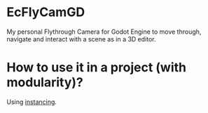 # EcFlyCamGD
My personal Flythrough Camera for Godot Engine to move through, navigate and interact with a scene as in a 3D editor. 

# How to use it in a project (with modularity)?
Using [instancing](https://docs.godotengine.org/en/stable/tutorials/scripting/nodes_and_scene_instances.html).
